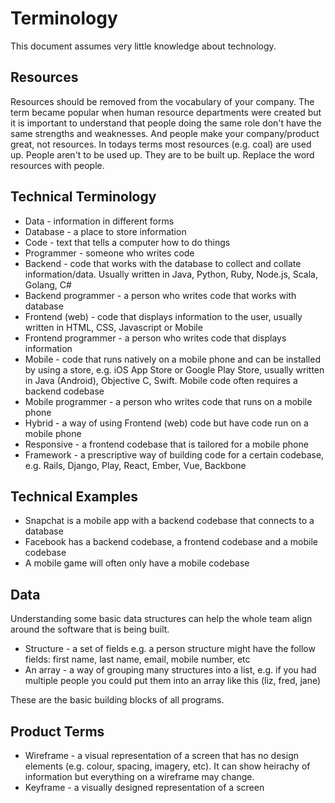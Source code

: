 # Terminology

This document assumes very little knowledge about technology.

## Resources

Resources should be removed from the vocabulary of your company. The term became popular when human resource departments were created but it is important to understand that people doing the same role don't have the same strengths and weaknesses. And people make your company/product great, not resources. In todays terms most resources (e.g. coal) are used up. People aren't to be used up. They are to be built up. Replace the word resources with people.

## Technical Terminology

- Data - information in different forms
- Database - a place to store information
- Code - text that tells a computer how to do things
- Programmer - someone who writes code
- Backend - code that works with the database to collect and collate information/data. Usually written in Java, Python, Ruby, Node.js, Scala, Golang, C#
- Backend programmer - a person who writes code that works with database
- Frontend (web) - code that displays information to the user, usually written in HTML, CSS, Javascript or Mobile
- Frontend programmer - a person who writes code that displays information
- Mobile - code that runs natively on a mobile phone and can be installed by using a store, e.g. iOS App Store or Google Play Store, usually written in Java (Android), Objective C, Swift. Mobile code often requires a backend codebase
- Mobile programmer - a person who writes code that runs on a mobile phone
- Hybrid - a way of using Frontend (web) code but have code run on a mobile phone
- Responsive - a frontend codebase that is tailored for a mobile phone
- Framework - a prescriptive way of building code for a certain codebase, e.g. Rails, Django, Play, React, Ember, Vue, Backbone

## Technical Examples

- Snapchat is a mobile app with a backend codebase that connects to a database
- Facebook has a backend codebase, a frontend codebase and a mobile codebase
- A mobile game will often only have a mobile codebase

## Data

Understanding some basic data structures can help the whole team align around the software that is being built.

- Structure - a set of fields e.g. a person structure might have the follow fields: first name, last name, email, mobile number, etc
- An array - a way of grouping many structures into a list, e.g. if you had multiple people you could put them into an array like this (liz, fred, jane)

These are the basic building blocks of all programs.

## Product Terms

- Wireframe - a visual representation of a screen that has no design elements (e.g. colour, spacing, imagery, etc). It can show heirachy of information but everything on a wireframe may change.
- Keyframe - a visually designed representation of a screen
